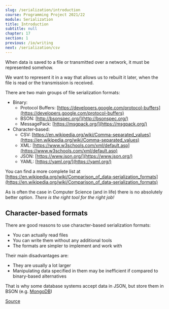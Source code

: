```yaml
---
slug: /serialization/introduction
course: Programming Project 2021/22
module: Serialization
title: Introduction
subtitle: null
chapter: 17
section: 1
previous: /io/writing
next: /serialization/csv
---
```


When data is saved to a file or transmitted over a network, it must be represented somehow.

We want to represent it in a way that allows us to rebuilt it later, when the file is read or the transmission is received.

There are two main groups of file serialization formats:
- Binary:
  - Protocol Buffers: [https://developers.google.com/protocol-buffers](https://developers.google.com/protocol-buffers)
  - BSON: [http://bsonspec.org/](http://bsonspec.org/)
  - MessagePack: [https://msgpack.org/](https://msgpack.org/) 
- Character-based:
  - CSV: [https://en.wikipedia.org/wiki/Comma-separated_values](https://en.wikipedia.org/wiki/Comma-separated_values)
  - XML: [https://www.w3schools.com/xml/default.asp](https://www.w3schools.com/xml/default.asp)
  - JSON: [https://www.json.org/](https://www.json.org/)
  - YAML: [https://yaml.org/](https://yaml.org/)

You can find a more complete list at [https://en.wikipedia.org/wiki/Comparison_of_data-serialization_formats](https://en.wikipedia.org/wiki/Comparison_of_data-serialization_formats)

As is often the case in Computer Science (and in life) there is no absolutely better option. *There is the right tool for the right job!*

## Character-based formats

There are good reasons to use character-based serialization formats:
- You can actually read files
- You can write them without any additional tools
- The formats are simpler to implement and work with

Their main disadvantages are: 
- They are usually a lot larger
- Manipulating data specified in them may be inefficient if compared to binary-based alternatives

That is why some database systems accept data in JSON, but store them in BSON (e.g. [MongoDB](https://www.mongodb.com/json-and-bson))

[Source](https://www.stat.auckland.ac.nz/~paul/ItDT/HTML/node38.htmls)
